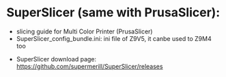 # SuperSlicer (same with PrusaSlicer):
- slicing guide for Multi Color Printer (PrusaSlicer)
- SuperSlicer_config_bundle.ini: ini file of Z9V5, it canbe used to Z9M4 too
* SuperSlicer download page: https://github.com/supermerill/SuperSlicer/releases

